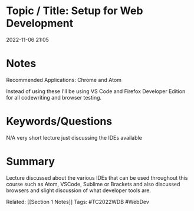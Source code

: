 # Topic / Title: Setup for Web Development

2022-11-06 
21:05
# Notes

Recommended Applications: Chrome and Atom

Instead of using these I'll be using VS Code and Firefox Developer Edition for all codewriting and browser testing. 
# Keywords/Questions
N/A very short lecture just discussing the IDEs available

# Summary
Lecture discussed about the various IDEs that can be used throughout this course such as Atom, VSCode, Sublime or Brackets and also discussed browsers and slight discussion of what developer tools are.


Related: [[Section 1 Notes]]
Tags: #TC2022WDB #WebDev 